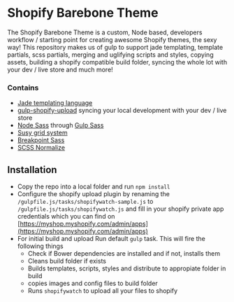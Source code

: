 # Shopify Barebone Theme

The Shopify Barebone Theme is a custom, Node based, developers workflow / starting point for creating awesome Shopify themes, the sexy way! This repository makes us of gulp to support jade templating, template partials, scss partials, merging and uglifying scripts and styles, copying assets, building a shopify compatible build folder, syncing the whole lot with your dev / live store and much more!

### Contains
* [Jade templating language](http://jade-lang.com/ "Jade - Templating engine")
* [gulp-shopify-upload](https://www.npmjs.com/package/gulp-shopify-upload "Gulp Shopify Upload") syncing your local development with your dev / live store
* [Node Sass](http://libsass.org/) through [Gulp Sass](https://www.npmjs.com/package/gulp-sass)
* [Susy grid system](http://susy.oddbird.net/)
* [Breakpoint Sass](http://breakpoint-sass.com/)
* [SCSS Normalize](https://github.com/appleboy/normalize.scss)

## Installation

* Copy the repo into a local folder and run `npm install`
* Configure the shopify upload plugin by renaming the `/gulpfile.js/tasks/shopifywatch-sample.js` to `/gulpfile.js/tasks/shopifywatch.js` and fill in your shopify private app credentials which you can find on [https://myshop.myshopify.com/admin/apps](https://myshop.myshopify.com/admin/apps)
* For initial build and upload Run default `gulp` task. This will fire the following things
  * Check if Bower dependencies are installed and if not, installs them
  * Cleans build folder if exists
  * Builds templates, scripts, styles and distribute to appropiate folder in build
  * copies images and config files to build folder
  * Runs `shopifywatch` to upload all your files to shopify


